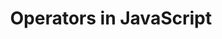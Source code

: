 ---
id: operators-in-javascript
title: Operators in JavaScript
sidebar_label: Operators
sidebar_position: 1
tags: [JavaScript]
description: What is the operators in JavaScript and how to use it.
---